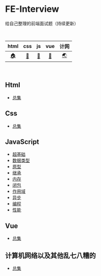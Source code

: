 # FE-Interview
给自己整理的前端面试题（持续更新）

<br>

| html | css | js | vue | 计网 |
| :----: | :----: | :----: | :----: | :----: |
| [:house:](#Html) | [:cherry_blossom:](#Css) | [:gun:](#JavaScript) | [:cactus:](#Vue) | [:earth_asia:](#计算机网络) |

<br>



## Html

- [总集](html/)

## Css

- [总集](/css/)

## JavaScript

- [超基础](js/超基础/)
- [数据类型](js/数据类型/)
- [原型](js/原型/)
- [继承](js/继承/)
- [内存](js/内存/)
- [闭包](js/闭包/)
- [作用域](js/作用域/)
- [异步](js/异步/)
- [编程](js/编程/)
- [性能](js/性能/)

## Vue

- [总集](vue/)

## 计算机网络以及其他乱七八糟的

- [总集](计网/)